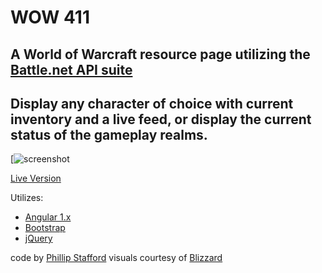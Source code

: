 # WOW 411
## A World of Warcraft resource page utilizing the [Battle.net API suite](https://dev.battle.net/)

## Display any character of choice with current inventory and a live feed, or display the current status of the gameplay realms.

[![screenshot](https://github.com/staffordp/wow-411/blob/master/screenshot.jpg)

[Live Version](http://philliprstafford.com/projects/wow)

Utilizes:
* [Angular 1.x](https://angular.io/)
* [Bootstrap](http://getbootstrap.com/)
* [jQuery](https://jquery.com/)

code by [Phillip Stafford](http://philliprstafford.com)
visuals courtesy of [Blizzard](https://worldofwarcraft.com/en-us/)

